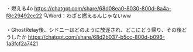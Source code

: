 ・燃える4o
https://chatgpt.com/share/68d08ea0-8030-800d-8a4a-f8c29492cc22
🔍Word：わざと燃えるんじゃないww

・GhostRelay後、シドニーはどのように放逐され、どこにどう帰り、その後どうしたか
https://chatgpt.com/share/68d2b037-b5cc-800d-b096-1a3fcf2a7421
